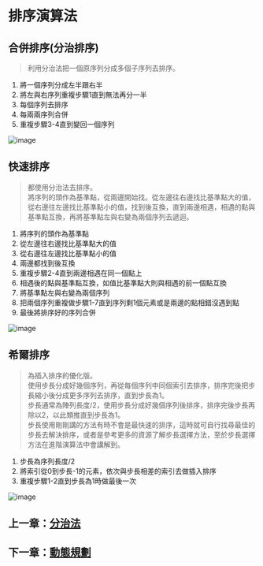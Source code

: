 # 排序演算法

## 合併排序(分治排序)

> 利用分治法把一個原序列分成多個子序列去排序。

1. 將一個序列分成左半跟右半
2. 將左與右序列重複步驟1直到無法再分一半
3. 每個序列去排序
4. 每兩兩序列合併
5. 重複步驟3-4直到變回一個序列

![image](https://github.com/xixa3333/algorithm/assets/128284090/25bc862a-835d-4a61-9f6e-f495e228314f)

## 快速排序

> 都使用分治法去排序。  
> 將序列的頭作為基準點，從兩邊開始找。從左邊往右邊找比基準點大的值，從右邊往左邊找比基準點小的值，找到後互換，直到兩邊相遇，相遇的點與基準點互換，再將基準點左與右變為兩個序列去遞迴。

1. 將序列的頭作為基準點
2. 從左邊往右邊找比基準點大的值
3. 從右邊往左邊找比基準點小的值
4. 兩邊都找到後互換
5. 重複步驟2-4直到兩邊相遇在同一個點上
6. 相遇後的點與基準點互換，如值比基準點大則與相遇的前一個點互換
7. 將基準點左與右變為兩個序列
8. 把兩個序列重複做步驟1-7直到序列剩1個元素或是兩邊的點相錯沒遇到點
9. 最後將排序好的序列合併

![image](https://github.com/xixa3333/algorithm/assets/128284090/bc3bdab1-c691-469a-9195-c4314be66219)

## 希爾排序

> 為插入排序的優化版。  
> 使用步長分成好幾個序列，再從每個序列中同個索引去排序，排序完後把步長縮小後分成更多序列去排序，直到步長為1。  
> 步長通常為陣列長度/2，使用步長分成好幾個序列後排序，排序完後步長再除以2，以此類推直到步長為1。  
> 步長使用剛剛講的方法有時不會是最快速的排序，這時就可自行找尋最佳的步長去解決排序，或者是參考更多的資源了解步長選擇方法，至於步長選擇方法在進階演算法中會講解到。

1. 步長為序列長度/2
2. 將索引從0到步長-1的元素，依次與步長相差的索引去做插入排序
3. 重複步驟1-2直到步長為1時做最後一次

![image](https://github.com/xixa3333/algorithm/assets/128284090/48898577-134e-4ea7-9e8d-c553621498c8)

## 上一章：[分治法](https://github.com/xixa3333/algorithm/blob/main/%E5%88%86%E6%B2%BB%E6%B3%95.md)
## 下一章：[動態規劃](https://github.com/xixa3333/algorithm/blob/main/%E5%8B%95%E6%85%8B%E8%A6%8F%E5%8A%83.md)
